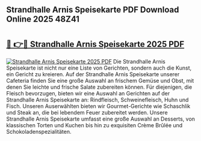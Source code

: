 ## Strandhalle Arnis Speisekarte PDF Download Online 2025 48Z41

# <h2><a href="http://gc6jemj.nevu.top/?p=Strandhalle+Arnis+Speisekarte">🔗 👉🔴 Strandhalle Arnis Speisekarte 2025 PDF</a></h2>

[![Strandhalle Arnis Speisekarte 2025 PDF](https://i.imgur.com/dBaPXMq.png)](http://gc6jemj.nevu.top/?p=Strandhalle+Arnis+Speisekarte)
Die Strandhalle Arnis Speisekarte ist nicht nur eine Liste von Gerichten, sondern auch die Kunst, ein Gericht zu kreieren. Auf der Strandhalle Arnis Speisekarte unserer Cafeteria finden Sie eine große Auswahl an frischem Gemüse und Obst, mit denen Sie leichte und frische Salate zubereiten können. Für diejenigen, die Fleisch bevorzugen, bieten wir eine Auswahl an Gerichten auf der Strandhalle Arnis Speisekarte an: Rindfleisch, Schweinefleisch, Huhn und Fisch. Unseren Auserwählten bieten wir Gourmet-Gerichte wie Schaschlik und Steak an, die bei lebendem Feuer zubereitet werden. Unsere Strandhalle Arnis Speisekarte umfasst eine große Auswahl an Desserts, von klassischen Torten und Kuchen bis hin zu exquisiten Crème Brûlée und Schokoladenspezialitäten.
